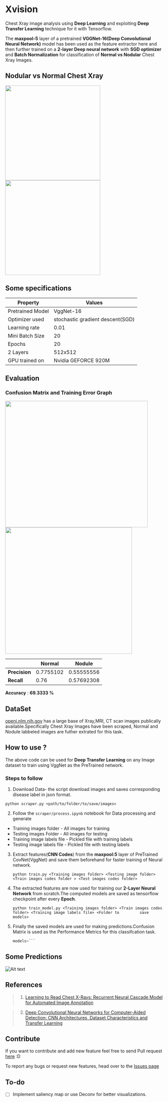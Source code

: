 # Xvision

Chest Xray image analysis using **Deep Learning** and  exploiting **Deep Transfer Learning** technique for it with Tensorflow.

The **maxpool-5** layer of a pretrained **VGGNet-16(Deep Convolutional Neural Network)** model has been used as the feature extractor here and then further trained on a **2-layer Deep neural network** with **SGD optimizer** and **Batch Normalization** for classification of **Normal vs Nodular** Chest Xray Images.

## Nodular vs Normal Chest Xray
<img src="https://github.com/ayush1997/Xvision/blob/master/image/node.jpg" width="300" height="300" />
<img src="https://github.com/ayush1997/Xvision/blob/master/image/normal.jpg" width="300" height="300" />

## Some specifications

| Property      |Values         |
| ------------- | ------------- |
| Pretrained Model | VggNet-16  |
| Optimizer used  | stochastic gradient descent(SGD)  |
| Learning rate  | 0.01|  
|Mini Batch Size| 20 |
| Epochs | 20 |
|2 Layers| 512x512 |
|GPU trained on| Nvidia GEFORCE 920M|

## Evaluation
### Confusion Matrix and Training Error Graph

<img src="https://github.com/ayush1997/Xvision/blob/master/image/cfm.jpg" width="450" height="400" />
<img src="https://github.com/ayush1997/Xvision/blob/master/image/nodule.jpg" width="400" height="400" />

|     |  **Normal** | **Nodule** |
|------|---------|---------|
| **Precision**| 0.7755102| 0.55555556 |
|**Recall**| 0.76 | 0.57692308 |

**Accuracy** : **69.3333 %**

## DataSet
[openi.nlm.nih.gov](https://openi.nlm.nih.gov/gridquery.php?q=&it=x,xg&sub=x&m=1&n=101) has a large base of Xray,MRI, CT scan images publically available.Specifically Chest Xray Images have been scraped, Normal and Nodule labbeled images are futher extrated for this task.

## How to use ?
The above code can be used for **Deep Transfer Learning** on any Image dataset to train using VggNet as the PreTrained network. 
### Steps to follow 

1. Download Data- the script download images and saves corresponding disease label in json format.

  ```python scraper.py <path/to/folder/to/save/images>```

2. Follow the ```scraper/process.ipynb``` notebook for Data processing and generate

  * Training images folder - All images for training
  * Testing images Folder - All images for testing
  * Training image labels file - Pickled file with training labels
  * Testing image labels file - Pickled file with testing labels

3. Extract features(**CNN Codes**) from the **maxpool:5** layer of PreTrained CovNet(VggNet) and save them beforehand for faster training of Neural network.

    ```python train.py <Training images folder> <Testing image folder> <Train images codes folder > <Test images codes folder>```

4.  The extracted features are now used for training our **2-Layer Neural Network** from scratch.The computed models are saved as tensorflow checkpoint after every **Epoch**.

    ```python train_model.py <Training images folder> <Train images codes folder> <Training image labels file> <Folder to         save models>```

5.  Finally the saved models are used for making predictions.Confusion Matrix is used as the Performance Metrics for this classifcation task.

    ```python test_model.py <Testing images folder> <Test images codes folder> <Testing image labels file> <Folder with saved
    models>```

## Some Predictions

![Alt text](https://github.com/ayush1997/Xvision/blob/master/image/pred.jpg "Optional Title")

## References

> 1. [Learning to Read Chest X-Rays: Recurrent Neural Cascade Model for Automated Image Annotation](https://arxiv.org/pdf/1603.08486.pdf)

> 2. [Deep Convolutional Neural Networks for Computer-Aided Detection: CNN Architectures,
Dataset Characteristics and Transfer Learning](https://arxiv.org/pdf/1602.03409.pdf)

## Contribute

If you want to contribute and add new feature feel free to send Pull request [here](https://github.com/ayush1997/Xvision/pulls) :D

To report any bugs or request new features, head over to the [Issues page](https://github.com/ayush1997/Xvision/issues)

## To-do

- [ ] Implement saliency map or use Deconv for better visualizations. 
